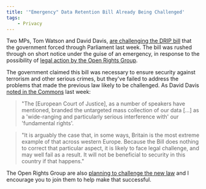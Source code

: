 ```yaml
---
title: '"Emergency" Data Retention Bill Already Being Challenged'
tags:
    - Privacy
---
```


Two MPs, Tom Watson and David Davis, [are challenging the DRIP
bill](http://www.theguardian.com/world/2014/jul/22/drip-surveillance-law-legal-challenge-civil-liberties-campaigners)
that the government forced through Parliament last week. The bill was rushed
through on short notice under the guise of an emergency, in response to the
possibility of [legal action by the Open Rights
Group](https://www.openrightsgroup.org/campaigns/tell-your-isp-to-stop-retaining-your-data).

<!-- PELICAN_END_SUMMARY -->

The government claimed this bill was necessary to ensure security against
terrorism and other serious crimes, but they've failed to address the problems
that made the previous law likely to be challenged. As David Davis [noted in the
Commons](http://www.theyworkforyou.com/debates/?id=2014-07-15a.704.0#g729.0)
last week:

> "The [European Court of Justice], as a number of speakers have mentioned,
> branded the untargeted mass collection of our data […] as a 'wide-ranging and
> particularly serious interference with' our 'fundamental rights'.

> "It is arguably the case that, in some ways, Britain is the most extreme
> example of that across western Europe. Because the Bill does nothing to
> correct that particular aspect, it is likely to face legal challenge, and may
> well fail as a result. It will not be beneficial to security in this country
> if that happens."

The Open Rights Group are also [planning to challenge the new
law](https://www.openrightsgroup.org/blog/2014/dear-theresa-see-you-in-court)
and I encourage you to join them to help make that successful.
